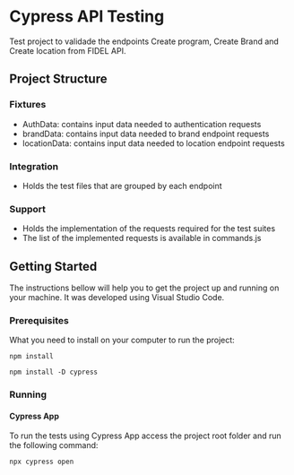 # Cypress API Testing

Test project to validade the endpoints Create program, Create Brand and Create location from FIDEL API.

## Project Structure

### Fixtures

* AuthData: contains input data needed to authentication requests
* brandData: contains input data needed to brand endpoint requests
* locationData: contains input data needed to location endpoint requests

### Integration

* Holds the test files that are grouped by each endpoint

### Support

* Holds the implementation of the requests required for the test suites
* The list of the implemented requests is available in commands.js

## Getting Started

The instructions bellow will help you to get the project up and running on your machine. It was developed
using Visual Studio Code.

### Prerequisites

What you need to install on your computer to run the project:

```
npm install
```

```
npm install -D cypress
```

### Running

#### Cypress App
To run the tests using Cypress App access the project root folder and run the following command:

```
npx cypress open
```

